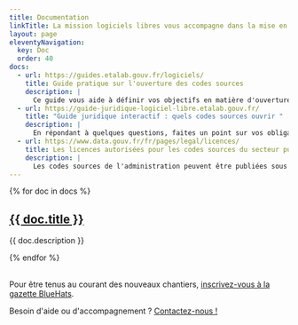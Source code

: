 ```yaml
---
title: Documentation
linkTitle: La mission logiciels libres vous accompagne dans la mise en oeuvre du plan d'action
layout: page
eleventyNavigation:
  key: Doc
  order: 40
docs:
  - url: https://guides.etalab.gouv.fr/logiciels/
    title: Guide pratique sur l'ouverture des codes sources
    description: |
      Ce guide vous aide à définir vos objectifs en matière d'ouverture des codes sources.
  - url: https://guide-juridique-logiciel-libre.etalab.gouv.fr/
    title: "Guide juridique interactif : quels codes sources ouvrir "
    description: |
      En répondant à quelques questions, faites un point sur vos obligations.
  - url: https://www.data.gouv.fr/fr/pages/legal/licences/
    title: Les licences autorisées pour les codes sources du secteur public
    description: |
      Les codes sources de l'administration peuvent être publiées sous plusieurs licences, parmi lesquelles : Apache, BSD, CeCILL, MPL et les licences du projet GNU.
---
```


<div class="fr-grid-row fr-grid-row--gutters">

  {% for doc in docs %}
  <div class="fr-col-12 fr-col-md-4">
    <div class="fr-card fr-enlarge-link">
      <div class="fr-card__body">
        <div class="fr-card__content">
          <h2 class="fr-card__title">
            <a href="{{ doc.url }}" class="fr-card__link">{{ doc.title }}</a>
          </h2>
          <p class="fr-card__desc">{{ doc.description }}</p>
        </div>
      </div>
    </div>
  </div>
  {% endfor %}

</div>

<br>

Pour être tenus au courant des nouveaux chantiers, [inscrivez-vous à la gazette BlueHats](https://code.gouv.fr/newsletters/subscribe/bluehats@mail.etalab.studio).

Besoin d'aide ou d'accompagnement ?  [Contactez-nous !](mailto:contact@code.gouv.fr)
